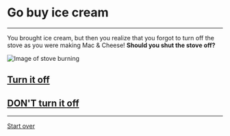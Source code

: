 # Go buy ice cream
---
You brought ice cream, but then you realize that you forgot to turn off the stove as you were making Mac & Cheese!
  **Should you shut the stove off?**

![Image of stove burning](https://mffire.com/wp-content/uploads/2018/04/nova-wood-burning-stove-front-600x600.jpg)

## [Turn it off](off.md)
## [DON'T turn it off](nooff.md)

---
[Start over](../home.md)
